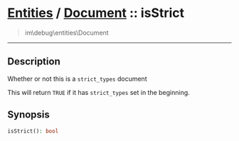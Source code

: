 # [Entities](entities.md) / [Document](entities-Document.md) :: isStrict
 > im\debug\entities\Document
____

## Description
Whether or not this is a `strict_types` document

This will return `TRUE` if it has `strict_types` set
in the beginning.

## Synopsis
```php
isStrict(): bool
```
